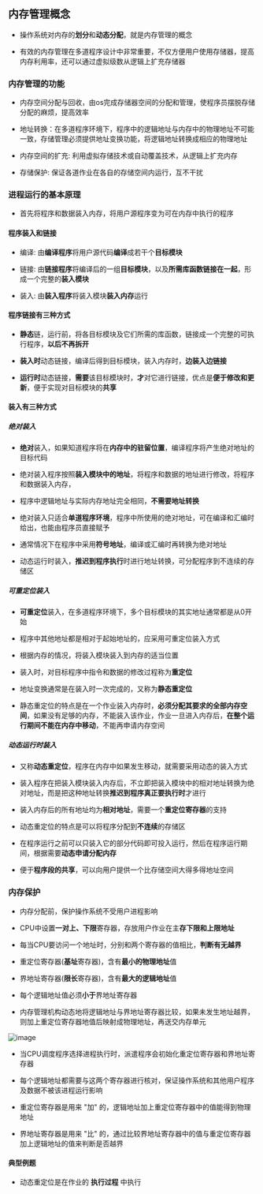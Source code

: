 ## 内存管理概念

- 操作系统对内存的**划分**和**动态分配**，就是内存管理的概念

- 有效的内存管理在多道程序设计中非常重要，不仅方便用户使用存储器，提高内存利用率，还可以通过虚拟级数从逻辑上扩充存储器

### 内存管理的功能

- 内存空间分配与回收，由os完成存储器空间的分配和管理，使程序员摆脱存储分配的麻烦，提高效率

- 地址转换：在多道程序环境下，程序中的逻辑地址与内存中的物理地址不可能一致，存储管理必须提供地址变换功能，将逻辑地址转换成相应的物理地址

- 内存空间的扩充: 利用虚拟存储技术或自动覆盖技术，从逻辑上扩充内存

- 存储保护: 保证各道作业在各自的存储空间内运行，互不干扰

### 进程运行的基本原理

- 首先将程序和数据装入内存，将用户源程序变为可在内存中执行的程序

#### 程序装入和链接

- 编译: 由**编译程序**将用户源代码**编译**成若干个**目标模块**

- 链接: 由**链接程序**将编译后的一组**目标模块**，以及**所需库函数链接在一起**，形成一个完整的**装入模块**

- 装入: 由**装入程序**将装入模块**装入内存**运行

#### 程序链接有三种方式

- **静态**链，运行前，将各目标模块及它们所需的库函数，链接成一个完整的可执行程序，**以后不再拆开**

- **装入时**动态链接，编译后得到目标模块，装入内存时，**边装入边链接**

- **运行时**动态链接，**需要**该目标模块时，**才**对它进行链接，优点是**便于修改和更新**，便于实现对目标模块的**共享**

#### 装入有三种方式

##### 绝对装入

- **绝对**装入，如果知道程序将在**内存中的驻留位置**，编译程序将产生绝对地址的目标代码

- 绝对装入程序按照**装入模块中的地址**，将程序和数据的地址进行修改，将程序和数据装入内存，

- 程序中逻辑地址与实际内存地址完全相同，**不需要地址转换**

- 绝对装入只适合**单道程序环境**，程序中所使用的绝对地址，可在编译和汇编时给出，也能由程序员直接赋予

- 通常情况下在程序中采用**符号地址**，编译或汇编时再转换为绝对地址

- 动态运行时装入，**推迟到程序执行**时进行地址转换，可分配程序到不连续的存储区

##### 可重定位装入

- **可重定位**装入，在多道程序环境下，多个目标模块的其实地址通常都是从0开始

- 程序中其他地址都是相对于起始地址的，应采用可重定位装入方式

- 根据内存的情况，将装入模块装入到内存的适当位置

- 装入时，对目标程序中指令和数据的修改过程称为**重定位**

- 地址变换通常是在装入时一次完成的，又称为**静态重定位**

- 静态重定位的特点是在一个作业装入内存时，**必须分配其要求的全部内存空间**，如果没有足够的内存，不能装入该作业，作业一旦进入内存后，**在整个运行期间不能在内存中移动**，不能再申请内存空间

##### 动态运行时装入

- 又称**动态重定位**，程序在内存中如果发生移动，就需要采用动态的装入方式

- 装入程序在把装入模块装入内存后，不立即把装入模块中的相对地址转换为绝对地址，而是把这种地址转换**推迟到程序真正要执行时**才进行 

- 装入内存后的所有地址均为**相对地址**，需要一个**重定位寄存器**的支持

- 动态重定位的特点是可以将程序分配到**不连续**的存储区

- 在程序运行之前可以只装入它的部分代码即可投入运行，然后在程序运行期间，根据需要**动态申请分配内存**

- 便于**程序段的共享**，可以向用户提供一个比存储空间大得多得地址空间

### 内存保护

- 内存分配前，保护操作系统不受用户进程影响

- CPU中设置**一对上、下限**寄存器，存放用户作业在主**存下限和上限地址**

- 每当CPU要访问一个地址时，分别和两个寄存器的值相比，**判断有无越界**

- 重定位寄存器(**基址**寄存器)，含有**最小的物理地址**值

- 界地址寄存器(**限长**寄存器)，含有**最大的逻辑地址**值

- 每个逻辑地址值必须**小于**界地址寄存器

- 内存管理机构动态地将逻辑地址与界地址寄存器比较，如果未发生地址越界，则加上重定位寄存器地值后映射成物理地址，再送交内存单元

![image](https://github.com/YC-L/Postgraduate-examination/blob/Operating-System/imgs/Relocation&boundary-address-register.png)

- 当CPU调度程序选择进程执行时，派遣程序会初始化重定位寄存器和界地址寄存器

- 每个逻辑地址都需要与这两个寄存器进行核对，保证操作系统和其他用户程序及数据不被该进程运行影响

- 重定位寄存器是用来 "加" 的，逻辑地址加上重定位寄存器中的值能得到物理地址

- 界地址寄存器是用来 "比" 的，通过比较界地址寄存器中的值与重定位寄存器加上逻辑地址的值来判断是否越界

#### 典型例题

- 动态重定位是在作业的 **执行过程** 中执行












